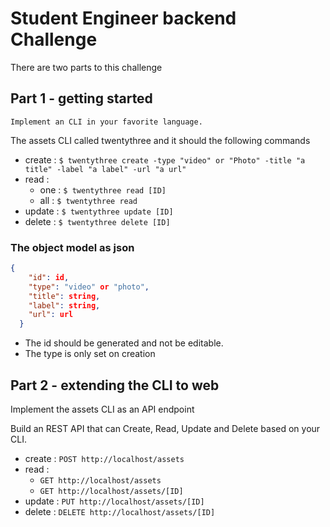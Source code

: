 # Student Engineer backend Challenge

There are two parts to this challenge

## Part 1 - getting started

`Implement an CLI in your favorite language.`

The assets CLI called twentythree and it  should the following commands

- create : `$ twentythree create -type "video" or "Photo" -title "a title" -label "a label" -url "a url"`
- read : 
  - one : `$ twentythree read [ID]`
  - all : `$ twentythree read`
- update : `$ twentythree update [ID]`
- delete : `$ twentythree delete [ID]`

### The object model as json

```json
{
    "id": id,
    "type": "video" or "photo",
    "title": string,
    "label": string,
    "url": url
  }
```

- The id should be generated and not be editable.
- The type is only set on creation

## Part 2 - extending the CLI to web

Implement the assets CLI as an API endpoint

Build an REST API that can Create, Read, Update and Delete based on your CLI.

- create : `POST http://localhost/assets`
- read :
  - `GET http://localhost/assets`
  - `GET http://localhost/assets/[ID]`
- update : `PUT http://localhost/assets/[ID]`
- delete : `DELETE http://localhost/assets/[ID]`